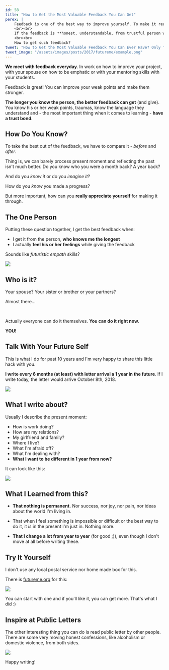 ```yaml
---
id: 58
title: "How to Get the Most Valuable Feedback You Can Get"
perex: |
    Feedback is one of the best way to improve yourself. To make it really work it have to be able to get to you. "That's wrong" usually doesn't work as the person giving the feedback intended.
    <br><br>
    If the feedback is **honest, understandable, from trustful person who knows your history and values** it can make your mind shine for the brighter future with gratitude.
    <br><br>
    How to get such feedback?
tweet: "How to Get the Most Valuable Feedback You Can Ever Have? Only from your @futureme #selfdevelopment #feedback"
tweet_image: "/assets/images/posts/2017/futureme/example.png"
---
```


**We meet with feedback everyday**. In work on how to improve your project, with your spouse on how to be emphatic or with your mentoring skills with your students.

Feedback is great! You can improve your weak points and make them stronger.

**The longer you know the person, the better feedback can get** (and give). You know his or her weak points, traumas, know the language they understand and - the most important thing when it comes to learning - **have a trust bond**.


## How Do You Know?

To take the best out of the feedback, we have to compare it - *before* and *after*.

Thing is, we can barely process present moment and reflecting the past isn't much better. Do you know who you were a month back? A year back?

And do you *know it* or do you *imagine it*?

How do you *know* you made a progress?

But more important, how can you **really appreciate yourself** for making it through.


## The One Person

Putting these question together, I get the best feedback when:

- I get it from the person, **who knows me the longest**
- I actually **feel his or her feelings** while giving the feedback

Sounds like *futuristic empath* skills?

<img src="/assets/images/posts/2017/futureme/empath.jpg" class="img-thumbnail">


## Who is it?

Your spouse? Your sister or brother or your partners?

Almost there...

<br>

Actually everyone can do it themselves. **You can do it right now.**

**YOU!**


## Talk With Your Future Self


This is what I do for past 10 years and I'm very happy to share this little hack with you.

**I write every 6 months (at least) with letter arrival a 1 year in the future**. If I write today, the letter would arrive October 8th, 2018.

<img src="/assets/images/posts/2017/futureme/past.png" class="img-thumbnail">


## What I write about?

Usually I describe the present moment:

- How is work doing?
- How are my relations?
- My girlfriend and family?
- Where I live?
- What I'm afraid off?
- What I'm dealing with?
- **What I want to be different in 1 year from now?**


It can look like this:

<img src="/assets/images/posts/2017/futureme/example.png" class="img-thumbnail">


## What I Learned from this?


- **That nothing is permanent.** Nor success, nor joy, nor pain, nor ideas about the world I'm living in.

- That when I feel something is impossible or difficult or the best way to do it, it *is* in the present I'm just in. Nothing more.

- **That I change a lot from year to year** (for good ;)), even though I don't move at all before writing these.



## Try It Yourself


I don't use any local postal service nor home made box for this.

There is [futureme.org](https://www.futureme.org) for this:

<img src="/assets/images/posts/2017/futureme/logo.png" class="img-thumbnail">

You can start with one and if you'll like it, you can get more. That's what I did :)


## Inspire at Public Letters

The other interesting thing you can do is read public letter by other people. There are some very moving honest confessions, like alcoholism or domestic violence, from both sides.

<img src="/assets/images/posts/2017/futureme/public.png" class="img-thumbnail">


Happy writing!
